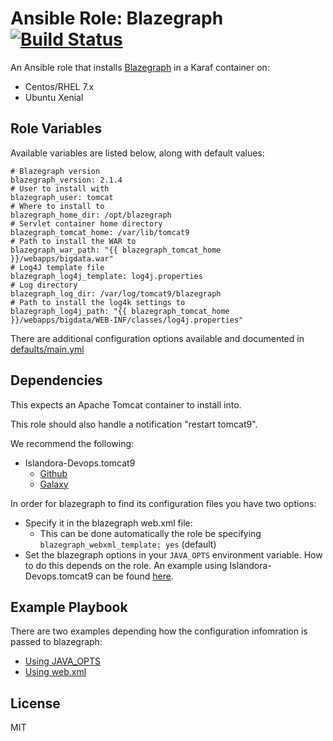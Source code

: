 # Ansible Role: Blazegraph [![Build Status](https://travis-ci.org/Islandora-Devops/ansible-role-blazegraph.svg?branch=main)](https://travis-ci.org/Islandora-Devops/ansible-role-blazegraph)

An Ansible role that installs [Blazegraph](https://www.blazegraph.com/) in a Karaf container on:

* Centos/RHEL 7.x
* Ubuntu Xenial

## Role Variables

Available variables are listed below, along with default values:

```
# Blazegraph version
blazegraph_version: 2.1.4
# User to install with
blazegraph_user: tomcat
# Where to install to
blazegraph_home_dir: /opt/blazegraph
# Servlet container home directory
blazegraph_tomcat_home: /var/lib/tomcat9
# Path to install the WAR to
blazegraph_war_path: "{{ blazegraph_tomcat_home }}/webapps/bigdata.war"
# Log4J template file
blazegraph_log4j_template: log4j.properties
# Log directory
blazegraph_log_dir: /var/log/tomcat9/blazegraph
# Path to install the log4k settings to
blazegraph_log4j_path: "{{ blazegraph_tomcat_home }}/webapps/bigdata/WEB-INF/classes/log4j.properties"
```

There are additional configuration options available and documented in [defaults/main.yml](defaults/main.yml)

## Dependencies

This expects an Apache Tomcat container to install into. 

This role should also handle a notification "restart tomcat9". 

We recommend the following:
* Islandora-Devops.tomcat9
     * [Github](https://github.com/Islandora-Devops/ansible-role-tomcat9)
     * [Galaxy](https://galaxy.ansible.com/Islandora-Devops/tomcat9/)
  
In order for blazegraph to find its configuration files you have two options: 
* Specify it in the blazegraph web.xml file:
  * This can be done automatically the role be specifying `blazegraph_webxml_template: yes` (default)
* Set the blazegraph options in your `JAVA_OPTS` environment variable. How to do this depends on the role. An example using Islandora-Devops.tomcat9 can be found [here](tests/java_opts.yml).

## Example Playbook

There are two examples depending how the configuration infomration is passed to blazegraph: 
* [Using JAVA_OPTS](tests/java_opts.yml)
* [Using web.xml](tests/web_xml.yml)

## License

MIT
